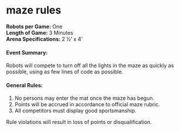 # maze rules

**Robots per Game:** One  
**Length of Game:** 3 Minutes  
**Arena Specifications:** 2 ½’ x 4’   

#### Event Summary:
Robots will compete to turn off all the lights in the maze as quickly as possible, using as few lines of code as possible.

#### General Rules:
1. No persons may enter the mat once the maze has begun.
2. Points will be accrued in accordance to official maze rubric.
3. All competitors must display good sportsmanship.

Rule violations will result in loss of points or disqualification.

